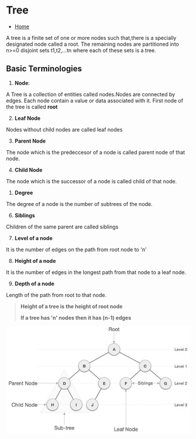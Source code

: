 # **Tree** 


* [Home](../README.md)

A tree is a finite set of one or more nodes such that,there is a specially designated node called a root. The remaining nodes are partitioned into n>=0 disjoint sets t1,t2,...tn where each of these sets is a tree.


## Basic Terminologies

1. **Node**:

A Tree is a collection of entities called nodes.Nodes are connected by edges. Each node contain a value or data associated with it. First node of the tree is called **root**


2. **Leaf Node**

Nodes without child nodes are called leaf nodes

3. **Parent Node**

The node which is the predeccesor of a node is called parent node of that node.

4. **Child Node**

The node which is the successor of a node is called child of that node.

1. **Degree**

The degree of a node is the number of subtrees of the node.

6. **Siblings**

Children of the same parent are called siblings

7. **Level of a node**

It is the number of edges on the path from root node to 'n'

8. **Height of a node**

It is the number of edges in the longest path from that node to a leaf node.

9. **Depth of a node**

Length of the path from root to that node.


> **Height of a tree is the height of root node**
> 
> **If a tree has 'n' nodes then it has (n-1) edges**




![Trees](./images/tree_pic.jpg)


